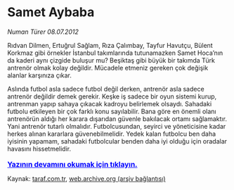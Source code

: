 # Samet Aybaba

*Numan Türer 08.07.2012*

<div class="yazi"><p>Rıdvan Dilmen, Ertuğrul Sağlam, Rıza Çalımbay, Tayfur Havutçu, Bülent Korkmaz gibi örnekler İstanbul takımlarında tutunamazken Samet Hoca’nın da kaderi aynı çizgide buluşur mu? Beşiktaş gibi büyük bir takımda Türk antrenör olmak kolay değildir. Mücadele etmeniz gereken çok değişik alanlar karşınıza çıkar.</p>
<p>Aslında futbol asla sadece futbol değil derken, antrenör asla sadece antrenör değildir demek gerekir. Keşke iş sadece bir oyun sistemi kurup, antrenman yapıp sahaya çıkacak kadroyu belirlemek olsaydı. Sahadaki futbolu etkileyen bir çok farklı konu sayılabilir. Bana göre en önemli olanı antrenörün aldığı her karara dışarıdan güvenle bakılacak ortamı sağlamaktır. Yani antrenör tutarlı olmalıdır. Futbolcusundan, seyirci ve yöneticisine kadar herkes alınan kararlara güvenebilmelidir. Yedek kalan futbolcu ben daha iyisinin yapamam, sahadaki futbolcular benden daha iyi olduğu için oradalar havasını hissetmelidir.
                                    	<br/><br/>
<a class="lnk2" href="/web/20130526060258/http://taraf.com.tr/login/" style="font-size:16px;color:#0000FF;"><u><b>
			  Yazının devamını okumak için tıklayın.</b></u></a><br/>
</p></div>

Kaynak: [taraf.com.tr](m), [web.archive.org (arşiv bağlantısı)](http://web.archive.org/web/20130526060258/http://taraf.com.tr/numan-turer/makale-samet-aybaba.htm)

